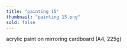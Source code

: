 ```yaml
---
title: "painting 15"
thumbnail: "painting 15.png"
sold: false
---
```

acrylic paint on mirroring cardboard (A4, 225g)